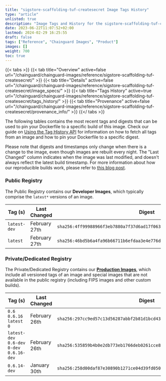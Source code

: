 ```yaml
---
title: "sigstore-scaffolding-tuf-createsecret Image Tags History"
type: "article"
unlisted: true
description: "Image Tags and History for the sigstore-scaffolding-tuf-createsecret Chainguard Image"
date: 2023-06-22T11:07:52+02:00
lastmod: 2024-02-29 16:25:55
draft: false
tags: ["Reference", "Chainguard Images", "Product"]
images: []
weight: 700
toc: true
---
```


{{< tabs >}}
{{< tab title="Overview" active=false url="/chainguard/chainguard-images/reference/sigstore-scaffolding-tuf-createsecret/" >}}
{{< tab title="Details" active=false url="/chainguard/chainguard-images/reference/sigstore-scaffolding-tuf-createsecret/image_specs/" >}}
{{< tab title="Tags History" active=true url="/chainguard/chainguard-images/reference/sigstore-scaffolding-tuf-createsecret/tags_history/" >}}
{{< tab title="Provenance" active=false url="/chainguard/chainguard-images/reference/sigstore-scaffolding-tuf-createsecret/provenance_info/" >}}
{{</ tabs >}}

The following tables contains the most recent tags and digests that can be used to pin your Dockerfile to a specific build of this image. Check our guide on [Using the Tag History API](/chainguard/chainguard-images/using-the-tag-history-api/) for information on how to fetch all tags from an image and how to pin your Dockerfile to a specific digest.

Please note that digests and timestamps only change when there is a change to the image, even though images are rebuilt every night. The "Last Changed" column indicates when the image was last modified, and doesn't always reflect the latest build timestamp. For more information about how our reproducible builds work, please refer to [this blog post](https://www.chainguard.dev/unchained/reproducing-chainguards-reproducible-image-builds).

### Public Registry
The Public Registry contains our **Developer Images**, which typically comprise the `latest*` versions of an image.

| Tag (s)       | Last Changed  | Digest                                                                    |
|---------------|---------------|---------------------------------------------------------------------------|
|  `latest-dev` | February 27th | `sha256:4ff99988966f3eb7880a7f37d6ad17f06370e79f61e1b9ec207a65d94166df22` |
|  `latest`     | February 27th | `sha256:46bd5b6a4fa96b66711b6efdaa3e4e776d481ac35834969db24cc6ab9a8a1261` |


### Private/Dedicated Registry
The Private/Dedicated Registry contains our **[Production Images](https://www.chainguard.dev/chainguard-images)**, which include all versioned tags of an image and special images that are not available in the public registry (including FIPS images and other custom builds).

| Tag (s)                                      | Last Changed  | Digest                                                                    |
|----------------------------------------------|---------------|---------------------------------------------------------------------------|
|  `0.6` `0.6.16` `latest` `0`                 | February 26th | `sha256:297cc9ed57c13d56287abbf2b81d1bcd4365ab0a7f08a0a93a462fe8d0b34ae0` |
|  `latest-dev` `0.6-dev` `0-dev` `0.6.16-dev` | February 26th | `sha256:535859b4b0e2db773eb1766deb0261cce859a8a3269e995cddf9b8423d0bdf55` |
|  `0.6.14-dev`                                | January 30th  | `sha256:258d00daf87e30890b1271ce04d39fd0504f257d8b1d11729401e41b22c8b20c` |

